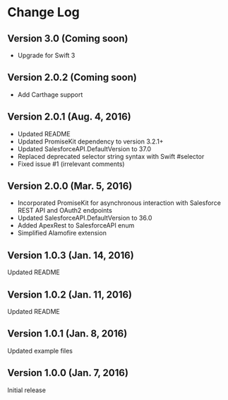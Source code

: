 # Change Log

## Version 3.0 (Coming soon)
- Upgrade for Swift 3

## Version 2.0.2 (Coming soon)
- Add Carthage support

## Version 2.0.1 (Aug. 4, 2016)
- Updated README
- Updated PromiseKit dependency to version 3.2.1+
- Updated SalesforceAPI.DefaultVersion to 37.0
- Replaced deprecated selector string syntax with Swift #selector
- Fixed issue #1 (irrelevant comments)

## Version 2.0.0 (Mar. 5, 2016)
- Incorporated PromiseKit for asynchronous interaction with Salesforce REST API and OAuth2 endpoints
- Updated SalesforceAPI.DefaultVersion to 36.0
- Added ApexRest to SalesforceAPI enum
- Simplified Alamofire extension

## Version 1.0.3 (Jan. 14, 2016)
Updated README

## Version 1.0.2 (Jan. 11, 2016)
Updated README

## Version 1.0.1 (Jan. 8, 2016)
Updated example files

## Version 1.0.0 (Jan. 7, 2016)
Initial release
